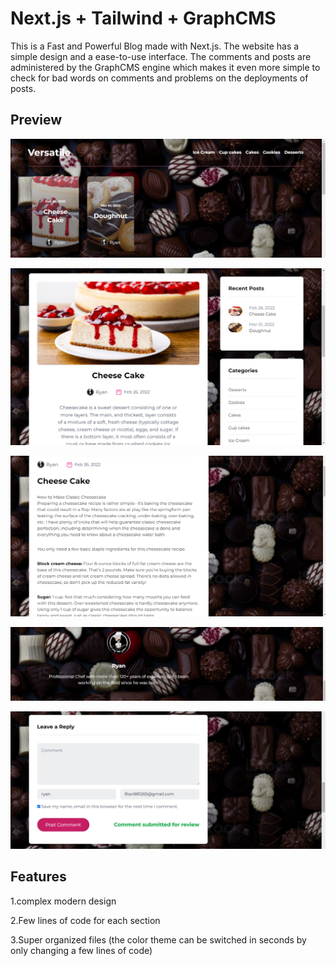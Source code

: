 # Next.js + Tailwind + GraphCMS

This is a Fast and Powerful Blog made with Next.js. The website has a simple design and a ease-to-use interface.
The comments and posts are administered by the GraphCMS engine which makes it even more simple to check for bad words on comments and problems on the deployments of posts.

## Preview

![](imagesGithub/navbar.png)

![](imagesGithub/intro.png)

![](imagesGithub/post.png)

![](imagesGithub/author.png)

![](imagesGithub/comment.png)

## Features

1.complex modern design

2.Few lines of code for each section

3.Super organized files (the color theme can be switched in seconds by only changing a few lines of code)
